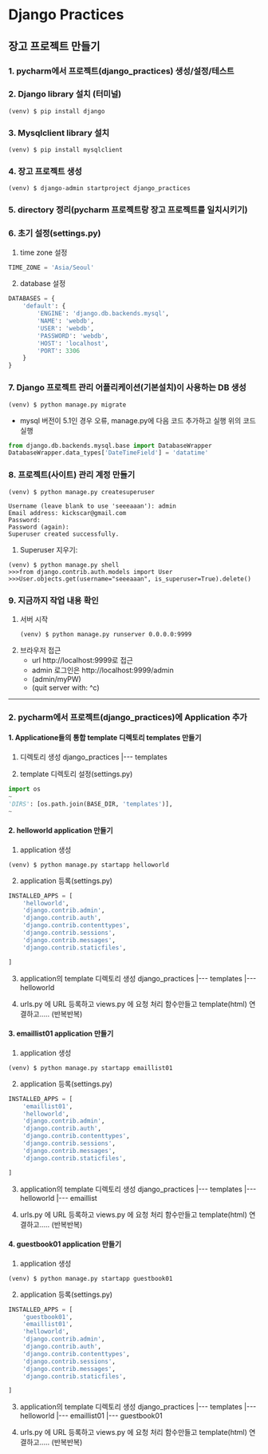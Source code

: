 # Django Practices

## 장고 프로젝트 만들기

### 1. pycharm에서 프로젝트(django_practices) 생성/설정/테스트

### 2. Django library 설치 (터미널)
~~~shell
(venv) $ pip install django
~~~

### 3. Mysqlclient library 설치
~~~shell
(venv) $ pip install mysqlclient
~~~

### 4. 장고 프로젝트 생성
~~~shell
(venv) $ django-admin startproject django_practices
~~~

### 5. directory 정리(pycharm 프로젝트랑 장고 프로젝트를 일치시키기)

### 6. 초기 설정(settings.py)
1) time zone 설정
~~~python
TIME_ZONE = 'Asia/Seoul'
~~~
2) database 설정
~~~python
DATABASES = {
    'default': {
        'ENGINE': 'django.db.backends.mysql',
        'NAME': 'webdb',
        'USER': 'webdb',
        'PASSWORD': 'webdb',
        'HOST': 'localhost',
        'PORT': 3306
    }
}
~~~

### 7. Django 프로젝트 관리 어플리케이션(기본설치)이 사용하는 DB 생성
~~~shell
(venv) $ python manage.py migrate
~~~
* mysql 버전이 5.1인 경우 오류, manage.py에 다음 코드 추가하고 실행 위의 코드 실행
~~~python
from django.db.backends.mysql.base import DatabaseWrapper
DatabaseWrapper.data_types['DateTimeField'] = 'datatime'
~~~

### 8. 프로젝트(사이트) 관리 계정 만들기
~~~shell
(venv) $ python manage.py createsuperuser 

Username (leave blank to use 'seeeaaan'): admin
Email address: kickscar@gmail.com
Password:
Password (again):
Superuser created successfully.
~~~
1) Superuser 지우기:
~~~shell
(venv) $ python manage.py shell
>>>from django.contrib.auth.models import User
>>>User.objects.get(username="seeeaaan", is_superuser=True).delete()
~~~

### 9. 지금까지 작업 내용 확인
1) 서버 시작
   ~~~shell
   (venv) $ python manage.py runserver 0.0.0.0:9999
   ~~~
2) 브라우저 접근
   - url http://localhost:9999로 접근
   - admin 로그인은 http://localhost:9999/admin
   - (admin/myPW)
   - (quit server with: ^c)

----------------------------------------------------

### 2. pycharm에서 프로젝트(django_practices)에 Application 추가

#### 1. Applicatione들의 통합 template 디렉토리 templates 만들기
1) 디렉토리 생성
django_practices
   |--- templates
   
2) template 디렉토리 설정(settings.py)
~~~python
import os
~
'DIRS': [os.path.join(BASE_DIR, 'templates')],
~
~~~

#### 2. helloworld application 만들기
1) application 생성
~~~shell
(venv) $ python manage.py startapp helloworld
~~~

2) application 등록(settings.py)
~~~python
INSTALLED_APPS = [
    'helloworld',
    'django.contrib.admin',
    'django.contrib.auth',
    'django.contrib.contenttypes',
    'django.contrib.sessions',
    'django.contrib.messages',
    'django.contrib.staticfiles',

]
~~~

3) application의 template 디렉토리 생성
django_practices
|--- templates
      |--- helloworld
   
4) urls.py 에 URL 등록하고 views.py 에 요청 처리 함수만들고 template(html) 연결하고..... (반복반복)

#### 3. emaillist01 application 만들기
1) application 생성
~~~shell
(venv) $ python manage.py startapp emaillist01
~~~

2) application 등록(settings.py)
~~~python
INSTALLED_APPS = [
    'emaillist01',
    'helloworld',
    'django.contrib.admin',
    'django.contrib.auth',
    'django.contrib.contenttypes',
    'django.contrib.sessions',
    'django.contrib.messages',
    'django.contrib.staticfiles',

]
~~~

3) application의 template 디렉토리 생성
django_practices
|--- templates
      |--- helloworld
      |--- emaillist
   
4) urls.py 에 URL 등록하고 views.py 에 요청 처리 함수만들고 template(html) 연결하고..... (반복반복)


#### 4. guestbook01 application 만들기
1) application 생성
~~~shell
(venv) $ python manage.py startapp guestbook01
~~~

2) application 등록(settings.py)
~~~python
INSTALLED_APPS = [
    'guestbook01',
    'emaillist01',
    'helloworld',
    'django.contrib.admin',
    'django.contrib.auth',
    'django.contrib.contenttypes',
    'django.contrib.sessions',
    'django.contrib.messages',
    'django.contrib.staticfiles',

]
~~~

3) application의 template 디렉토리 생성
django_practices
|--- templates
      |--- helloworld
      |--- emaillist01
      |--- guestbook01
   
4) urls.py 에 URL 등록하고 views.py 에 요청 처리 함수만들고 template(html) 연결하고..... (반복반복)
